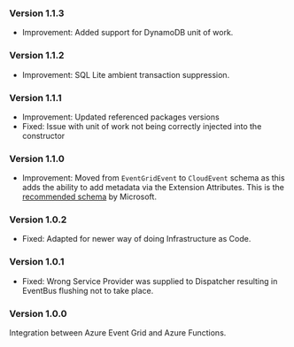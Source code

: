 ### Version 1.1.3

- Improvement: Added support for DynamoDB unit of work.

### Version 1.1.2

- Improvement: SQL Lite ambient transaction suppression.

### Version 1.1.1

- Improvement: Updated referenced packages versions
- Fixed: Issue with unit of work not being correctly injected into the constructor

### Version 1.1.0

- Improvement: Moved from `EventGridEvent` to `CloudEvent` schema as this adds the ability to add metadata via the Extension Attributes. This is the [recommended schema](https://learn.microsoft.com/en-us/azure/event-grid/event-schema) by Microsoft.

### Version 1.0.2

- Fixed: Adapted for newer way of doing Infrastructure as Code.

### Version 1.0.1

- Fixed: Wrong Service Provider was supplied to Dispatcher resulting in EventBus flushing not to take place.

### Version 1.0.0

Integration between Azure Event Grid and Azure Functions.